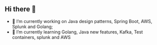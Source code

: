 ## Hi there 👋


- 🔭 I’m currently working on Java design patterns, Spring Boot, AWS, Splunk and Golang;
- 🌱 I’m currently learning Golang, Java new features, Kafka, Test containers, splunk and AWS

